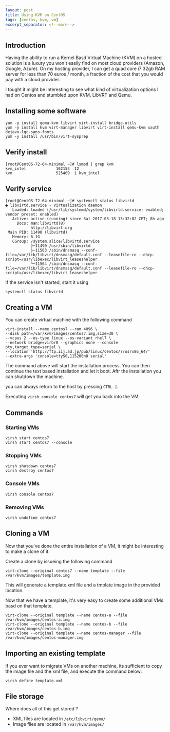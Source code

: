 ```yaml
---
layout: post
title: Using KVM on CentOS
tags: [centos, kvm, vm]
excerpt_separator: <!--more-->
---
```

## Introduction

Having the ability to run a Kernel Basd Virtual Machine (KVM) on a hosted solution is a luxury you won't easily find on most cloud providers (Amazon, Google, Azure). On my hosting provider, I can get a quad core i7 32gb RAM server for less than 70 euros / month, a fraction of the cost that you would pay with a cloud provider. 

I tought it might be interesting to see what kind of virtualization options I had on Centos and stumbled upon KVM, LibVRT and Qemu. 

<!--more-->

## Installing some software
    
    yum -y install qemu-kvm libvirt virt-install bridge-utils
    yum -y install kvm virt-manager libvirt virt-install qemu-kvm xauth dejavu-lgc-sans-fonts
    yum -y install /usr/bin/virt-sysprep

## Verify install

    [root@CentOS-72-64-minimal ~]# lsmod | grep kvm 
    kvm_intel             162153  12 
    kvm                   525409  1 kvm_intel


## Verify service

    [root@CentOS-72-64-minimal ~]# systemctl status libvirtd
    ● libvirtd.service - Virtualization daemon
       Loaded: loaded (/usr/lib/systemd/system/libvirtd.service; enabled; vendor preset: enabled)
       Active: active (running) since Sat 2017-03-18 13:32:02 CET; 8h ago
         Docs: man:libvirtd(8)
               http://libvirt.org
     Main PID: 11490 (libvirtd)
       Memory: 6.1G
       CGroup: /system.slice/libvirtd.service
               ├─11490 /usr/sbin/libvirtd
               ├─11563 /sbin/dnsmasq --conf-file=/var/lib/libvirt/dnsmasq/default.conf --leasefile-ro --dhcp-script=/usr/libexec/libvirt_leaseshelper
               └─11564 /sbin/dnsmasq --conf-file=/var/lib/libvirt/dnsmasq/default.conf --leasefile-ro --dhcp-script=/usr/libexec/libvirt_leaseshelper

If the service isn't started, start it using 

    systemctl status libvirtd


## Creating a VM

You can create virtual machine with the following command

    virt-install --name centos7 --ram 4096 \
    --disk path=/var/kvm/images/centos7.img,size=30 \
    --vcpus 2 --os-type linux --os-variant rhel7 \
    --network bridge=virbr0 --graphics none --console pty,target_type=serial \
    --location 'http://ftp.iij.ad.jp/pub/linux/centos/7/os/x86_64/' 
    --extra-args 'console=ttyS0,115200n8 serial'

The command above will start the installation process. You can then continue the text based installation and let it boot.
Aftr the installation you can shutdown the machine.

you can always return to the host by pressing `CTRL-]`.

Executing `virsh console centos7` will get you back into the VM.

## Commands 

### Starting VMs

    virsh start centos7
    virsh start centos7 --console

### Stopping VMs

    virsh shutdown centos7 
    virsh destroy centos7

### Console VMs
    virsh console centos7


### Removing VMs

    virsh undefine centos7

## Cloning a VM

Now that you've done the entire installation of a VM, it might be interesting to make a clone of it.

Create a clone by issueing the following command

    virt-clone --original centos7 --name template --file /var/kvm/images/template.img

This will generate a template.xml file and a tmplate image in the provided location.

Now that we have a template, it's very easy to create some additional VMs basd on that template.

    virt-clone --original template --name centos-a --file /var/kvm/images/centos-a.img
    virt-clone --original template --name centos-b --file /var/kvm/images/centos-b.img
    virt-clone --original template --name centos-manager --file /var/kvm/images/centos-manager.img

## Importing an existing template

If you ever want to migrate VMs on another machine, its sufficient to copy the image file and the xml file, and execute the command below:

    virsh define template.xml 


## File storage

Where does all of this get stored ?

- XML files are located in  `/etc/libvirt/qemu/`
- Image files are located in `/var/kvm/images/`
